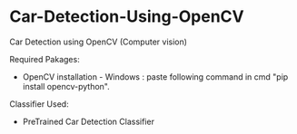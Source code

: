 # Car-Detection-Using-OpenCV
Car Detection using OpenCV (Computer vision)

Required Pakages:
  - OpenCV
    installation - Windows : paste following command in cmd "pip install opencv-python".

Classifier Used:
  - PreTrained Car Detection Classifier
